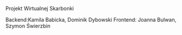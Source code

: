 Projekt Wirtualnej Skarbonki 

Backend:Kamila Babicka, Dominik Dybowski 
Frontend: Joanna Bulwan, Szymon Świerzbin
